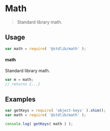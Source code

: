 # Math

> Standard library math.

<section class="usage">

## Usage

```javascript
var math = require( '@stdlib/math' );
```

#### math

Standard library math.

```javascript
var m = math;
// returns {...}
```

</section>

<!-- /.usage -->

<section class="examples">

## Examples

<!-- TODO: better examples -->

```javascript
var getKeys = require( 'object-keys' ).shim();
var math = require( '@stdlib/math' );

console.log( getKeys( math ) );
```

</section>

<!-- /.examples -->

<section class="links">

</section>

<!-- /.links -->
